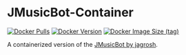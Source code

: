 # JMusicBot-Container
[![Docker Pulls](https://img.shields.io/docker/pulls/thoevers/jmusicbot)](https://hub.docker.com/r/craumix/jmusicbot)
[![Docker Version](https://img.shields.io/docker/v/thoevers/jmusicbot)](https://hub.docker.com/r/craumix/jmusicbot)
[![Docker Image Size (tag)](https://img.shields.io/docker/image-size/thoevers/jmusicbot/latest)](https://hub.docker.com/r/craumix/jmusicbot)

A containerized version of the [JMusicBot by jagrosh](https://github.com/jagrosh/MusicBot).
